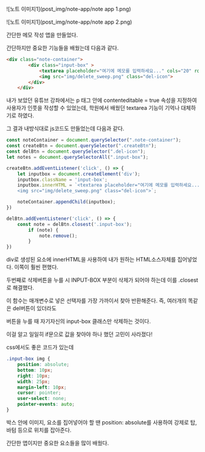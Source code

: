
![노트 이미지1](post_img/note-app/note app 1.png)

![노트 이미지1](post_img/note-app/note app 2.png)

간단한 메모 작성 앱을 만들었다.

간단하지만 중요한 기능들을 배웠는데 다음과 같다.

```html
<div class="note-container">
        <div class="input-box" >
            <textarea placeholder="여기에 메모를 입력하세요..." cols="20" rows="5" maxlength="200"></textarea>
            <img src="img/delete_sweep.png" class="del-icon">
        </div>
    </div>
```
내가 보았던 유튜브 강좌에서는 p 태그 안에 contenteditable = true 속성을 지정하여
사용자가 인풋을 작성할 수 있었는데, 학원에서 배웠던 textarea 기능이 기억나 대체하기로 하였다.

그 결과 내방식대로 js코드도 만들었는데 다음과 같다.

```js
const noteContainer = document.querySelector(".note-container");
const createBtn = document.querySelector(".createBtn");
const delBtn = document.querySelector(".del-icon");
let notes = document.querySelectorAll(".input-box");

createBtn.addEventListener('click', () => {
    let inputbox = document.createElement('div');
    inputbox.className = 'input-box';
    inputbox.innerHTML = `<textarea placeholder="여기에 메모를 입력하세요..."></textarea>
    <img src="img/delete_sweep.png" class="del-icon">`;

    noteContainer.appendChild(inputbox);
})

delBtn.addEventListener('click', () => {
    const note = delBtn.closest('.input-box');
        if (note) {
            note.remove();
        }
})
```

div로 생성된 요소에 innerHTML을 사용하여 내가 원하는 HTML소스자체를 집어넣었다. 이쪽이 훨씬 편했다.

두번째로 삭제버튼을 누를 시 INPUT-BOX 부분이 삭제가 되어야 하는데 이를 .closest로 해결했다.

이 함수는 매개변수로 넣은 선택자를 가장 가까이서 찾아 반환해준다. 즉, 여러개의 똑같은 del버튼이 있더라도

버튼을 누를 때 자기자신의 input-box 클래스만 삭제하는 것이다.

이걸 알고 일일히 if문으로 값을 찾아야 하나 했던 고민이 사라졌다!



css에서도 좋은 코드가 있는데

```css
.input-box img {
    position: absolute;
    bottom: 10px;
    right: 10px;
    width: 25px;
    margin-left: 10px;
    cursor: pointer;
    user-select: none;
    pointer-events: auto;
}
```

박스 안에 이미지, 요소를 집어넣어야 할 땐 position: absolute를 사용하여
강제로 탑,바텀 등으로 위치를 잡아준다.


간단한 앱이지만 중요한 요소들을 많이 배웠다.